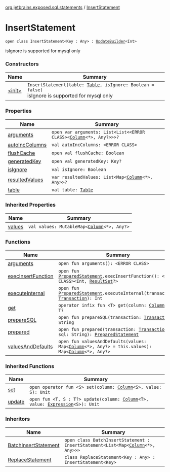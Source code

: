 [org.jetbrains.exposed.sql.statements](../index.md) / [InsertStatement](.)

# InsertStatement

`open class InsertStatement<Key : Any> : `[`UpdateBuilder`](../-update-builder/index.md)`<Int>`

isIgnore is supported for mysql only

### Constructors

| Name | Summary |
|---|---|
| [&lt;init&gt;](-init-.md) | `InsertStatement(table: `[`Table`](../../org.jetbrains.exposed.sql/-table/index.md)`, isIgnore: Boolean = false)`<br>isIgnore is supported for mysql only |

### Properties

| Name | Summary |
|---|---|
| [arguments](arguments.md) | `open var arguments: List<List<<ERROR CLASS><`[`Column`](../../org.jetbrains.exposed.sql/-column/index.md)`<*>, Any?>>>?` |
| [autoIncColumns](auto-inc-columns.md) | `val autoIncColumns: <ERROR CLASS>` |
| [flushCache](flush-cache.md) | `open val flushCache: Boolean` |
| [generatedKey](generated-key.md) | `open val generatedKey: Key?` |
| [isIgnore](is-ignore.md) | `val isIgnore: Boolean` |
| [resultedValues](resulted-values.md) | `var resultedValues: List<Map<`[`Column`](../../org.jetbrains.exposed.sql/-column/index.md)`<*>, Any>>?` |
| [table](table.md) | `val table: `[`Table`](../../org.jetbrains.exposed.sql/-table/index.md) |

### Inherited Properties

| Name | Summary |
|---|---|
| [values](../-update-builder/values.md) | `val values: MutableMap<`[`Column`](../../org.jetbrains.exposed.sql/-column/index.md)`<*>, Any?>` |

### Functions

| Name | Summary |
|---|---|
| [arguments](arguments.md) | `open fun arguments(): <ERROR CLASS>` |
| [execInsertFunction](exec-insert-function.md) | `open fun `[`PreparedStatement`](http://docs.oracle.com/javase/6/docs/api/java/sql/PreparedStatement.html)`.execInsertFunction(): <ERROR CLASS><Int, `[`ResultSet`](http://docs.oracle.com/javase/6/docs/api/java/sql/ResultSet.html)`?>` |
| [executeInternal](execute-internal.md) | `open fun `[`PreparedStatement`](http://docs.oracle.com/javase/6/docs/api/java/sql/PreparedStatement.html)`.executeInternal(transaction: `[`Transaction`](../../org.jetbrains.exposed.sql/-transaction/index.md)`): Int` |
| [get](get.md) | `operator infix fun <T> get(column: `[`Column`](../../org.jetbrains.exposed.sql/-column/index.md)`<T>): T?` |
| [prepareSQL](prepare-s-q-l.md) | `open fun prepareSQL(transaction: `[`Transaction`](../../org.jetbrains.exposed.sql/-transaction/index.md)`): String` |
| [prepared](prepared.md) | `open fun prepared(transaction: `[`Transaction`](../../org.jetbrains.exposed.sql/-transaction/index.md)`, sql: String): `[`PreparedStatement`](http://docs.oracle.com/javase/6/docs/api/java/sql/PreparedStatement.html) |
| [valuesAndDefaults](values-and-defaults.md) | `open fun valuesAndDefaults(values: Map<`[`Column`](../../org.jetbrains.exposed.sql/-column/index.md)`<*>, Any?> = this.values): Map<`[`Column`](../../org.jetbrains.exposed.sql/-column/index.md)`<*>, Any?>` |

### Inherited Functions

| Name | Summary |
|---|---|
| [set](../-update-builder/set.md) | `open operator fun <S> set(column: `[`Column`](../../org.jetbrains.exposed.sql/-column/index.md)`<S>, value: S): Unit` |
| [update](../-update-builder/update.md) | `open fun <T, S : T?> update(column: `[`Column`](../../org.jetbrains.exposed.sql/-column/index.md)`<T>, value: `[`Expression`](../../org.jetbrains.exposed.sql/-expression/index.md)`<S>): Unit` |

### Inheritors

| Name | Summary |
|---|---|
| [BatchInsertStatement](../-batch-insert-statement/index.md) | `open class BatchInsertStatement : InsertStatement<List<Map<`[`Column`](../../org.jetbrains.exposed.sql/-column/index.md)`<*>, Any>>>` |
| [ReplaceStatement](../-replace-statement/index.md) | `class ReplaceStatement<Key : Any> : InsertStatement<Key>` |
